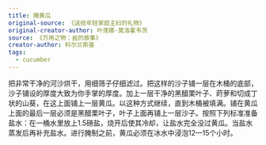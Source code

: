 ```yaml
---
title: 腌黄瓜
original-source: 《送给年轻家庭主妇的礼物》
original-creator-author: 叶莲娜·莫洛霍韦茨
source: 《万用之物：盐的故事》
creator-author: 科尔兰斯基
tags:
  - cucumber
---
```


把非常干净的河沙烘干，用细筛子仔细滤过。把这样的沙子铺一层在木桶的底部，沙子铺设的厚度大致为你手掌的厚度。加上一层干净的黑醋栗叶子、莳萝和切成丁状的山葵，在这上面铺上一层黄瓜。以这种方式继续，直到木桶被填满。铺在黄瓜上面的最后一层必须是黑醋栗叶子，叶子上面再铺上一层沙子。按照下列标准准备盐水：在一桶水里放上1.5磅盐，烧开后使其冷却，让盐水完全没过黄瓜。当盐水蒸发后再补充盐水。进行腌制之前，黄瓜必须在冰水中浸泡12—15个小时。